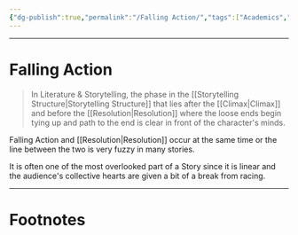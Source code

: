 ```yaml
---
{"dg-publish":true,"permalink":"/Falling Action/","tags":["Academics","Literature"]}
---
```



---
# Falling Action
> In Literature & Storytelling, the phase in the [[Storytelling Structure\|Storytelling Structure]] that lies after the [[Climax\|Climax]] and before the [[Resolution\|Resolution]] where the loose ends begin tying up and path to the end is clear in front of the character's minds.

Falling Action and [[Resolution\|Resolution]] occur at the same time or the line between the two is very fuzzy in many stories.

It is often one of the most overlooked part of a Story since it is linear and the audience's collective hearts are given a bit of a break from racing.

---
# Footnotes